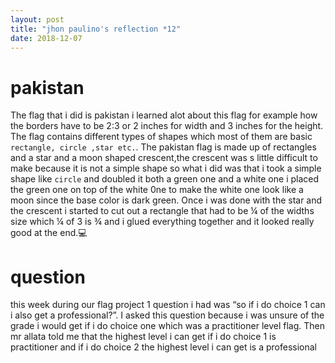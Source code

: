 ```yaml
---
layout: post
title: "jhon paulino's reflection *12"
date: 2018-12-07
---
```


# pakistan 

The flag that i did is pakistan i learned alot about this flag for example how the borders have to be 2:3 or 2 inches for width and 3 inches for the height. The flag contains different types of shapes which most of them are basic ``` rectangle, circle ,star etc.```. The pakistan flag is made up of rectangles and a star and a moon shaped crescent,the crescent was s little difficult to make because it is not a simple shape so what i did was that i took a simple shape like ``` circle ``` and doubled it both a green one and a white one i placed the green one on top of the white 0ne to make the white one look like a moon since the base color is dark green. Once i was done with the star and the crescent i started to cut out a rectangle that had to be ¼ of the widths size which ¼ of 3 is ¾ and i glued everything together and it looked really good at the end.:computer: 

# question 
this week during our flag project 1 question i had was “so if i do choice 1 can i also get a professional?”. I asked this question because i was unsure of the grade i would get if i do choice one which was a practitioner level flag. Then mr allata told me that the highest level i can get if i do choice 1 is practitioner and if i do choice 2 the highest level i can get is a professional

